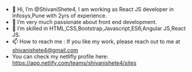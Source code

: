 
- 👋 Hi, I’m @ShivaniShete4, I am working as React JS developer in Infosys,Pune with 2yrs of experience.
- 👀 I’m very much passionate about front end development.
- 🌱 I’m skilled in HTML,CSS,Bootstrap,Javascript,ES6,Angular JS,React JS.
- 📫 How to reach me : If you like my work, please reach out to me at shivanishete4@gmail.com
- You can check my netlifly profile here: https://app.netlify.com/teams/shivanishete4/sites



